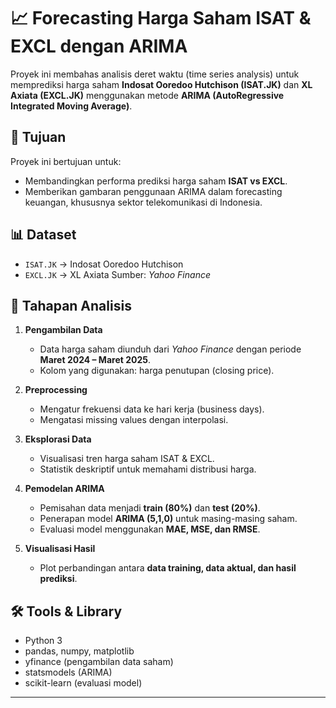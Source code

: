 # 📈 Forecasting Harga Saham ISAT & EXCL dengan ARIMA

Proyek ini membahas analisis deret waktu (time series analysis) untuk memprediksi harga saham **Indosat Ooredoo Hutchison (ISAT.JK)** dan **XL Axiata (EXCL.JK)** menggunakan metode **ARIMA (AutoRegressive Integrated Moving Average)**.

## 🚀 Tujuan
Proyek ini bertujuan untuk:
- Membandingkan performa prediksi harga saham **ISAT vs EXCL**.  
- Memberikan gambaran penggunaan ARIMA dalam forecasting keuangan, khususnya sektor telekomunikasi di Indonesia.  

## 📊 Dataset
- `ISAT.JK` → Indosat Ooredoo Hutchison  
- `EXCL.JK` → XL Axiata
Sumber: *Yahoo Finance*

## 🔎 Tahapan Analisis
1. **Pengambilan Data**
   - Data harga saham diunduh dari *Yahoo Finance* dengan periode **Maret 2024 – Maret 2025**.
   - Kolom yang digunakan: harga penutupan (closing price).

2. **Preprocessing**
   - Mengatur frekuensi data ke hari kerja (business days).
   - Mengatasi missing values dengan interpolasi.

3. **Eksplorasi Data**
   - Visualisasi tren harga saham ISAT & EXCL.
   - Statistik deskriptif untuk memahami distribusi harga.

4. **Pemodelan ARIMA**
   - Pemisahan data menjadi **train (80%)** dan **test (20%)**.
   - Penerapan model **ARIMA (5,1,0)** untuk masing-masing saham.
   - Evaluasi model menggunakan **MAE, MSE, dan RMSE**.

5. **Visualisasi Hasil**
   - Plot perbandingan antara **data training, data aktual, dan hasil prediksi**. 

## 🛠️ Tools & Library
- Python 3  
- pandas, numpy, matplotlib  
- yfinance (pengambilan data saham)  
- statsmodels (ARIMA)  
- scikit-learn (evaluasi model)  

---
